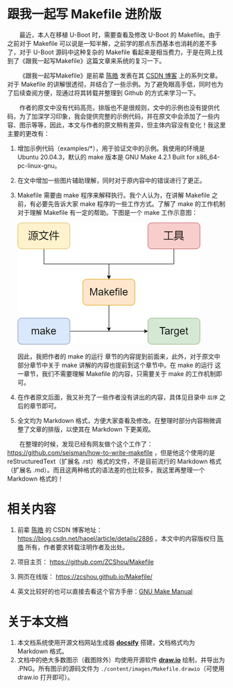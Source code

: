 # 跟我一起写 Makefile 进阶版
&emsp;&emsp;最近，本人在移植 U-Boot 时，需要查看及修改 U-Boot 的 Makefile。由于之前对于 Makefile 可以说是一知半解，之前学的那点东西基本也消耗的差不多了，对于 U-Boot 源码中这种复杂的 Makefile 看起来是相当费力，于是在网上找到了《跟我一起写Makefile》这篇文章来系统的复习一下。

&emsp;&emsp;《跟我一起写Makefile》是前辈 [陈皓](https://coolshell.cn/haoel) 发表在其 [CSDN 博客](https://blog.csdn.net/haoel/article/details/2886) 上的系列文章。对于 Makefile 的讲解很透彻，并结合了一些示例。为了避免眼高手低，同时也为了后续查阅方便，现通过将其转载并整理到 Github 的方式来学习一下。

&emsp;&emsp;作者的原文中没有代码高亮，排版也不是很规则，文中的示例也没有提供代码，为了加深学习印象，我会提供完整的示例代码，并在原文中会添加了一些内容、图示等等，因此，本文与作者的原文稍有差异，但主体内容没有变化！我这里主要的更改有：
1. 增加示例代码（examples/*），用于验证文中的示例。我使用的环境是 Ubuntu 20.04.3，默认的 make 版本是 GNU Make 4.2.1 Built for x86_64-pc-linux-gnu。
2. 在文中增加一些图片辅助理解，同时对于原内容中的错误进行了更正。
3. Makefile 需要由 make 程序来解释执行。我个人认为，在讲解 Makefile 之前，有必要先告诉大家 make 程序的一些工作方式。了解了 make 的工作机制对于理解 Makefile 有一定的帮助。下图是一个 make 工作示意图：

    ![make](./content/images/make.png)

    因此，我把作者的 make 的运行 章节的内容提到前面来，此外，对于原文中部分章节中关于 make 讲解的内容也提前到这个章节中。在 make 的运行 这一章节，我们不需要理解 Makefile 的内容，只需要关于 make 的工作机制即可。
4. 在作者原文后面，我又补充了一些作者没有讲出的内容，具体见目录中 `后序` 之后的章节即可。
5. 全文均为 Markdown 格式，方便大家查看及修改。在整理时部分内容稍微调整了文章的排版，以使其在 Markdown 下更美观。

&emsp;&emsp;在整理的时候，发现已经有网友做个这个工作了：https://github.com/seisman/how-to-write-makefile ，但是他这个使用的是 reStructuredText（扩展名 .rst）格式的文件，不是目前流行的 Markdown 格式（扩展名 .md）。而且这两种格式的语法差的也比较多，我这里再整理一个 Markdown 格式的！

# 相关内容
1. 前辈 [陈皓](https://coolshell.cn/haoel) 的 CSDN 博客地址：https://blog.csdn.net/haoel/article/details/2886 。本文中的内容版权归 [陈皓](https://coolshell.cn/haoel) 所有，作者要求转载注明作者及出处。

2. 项目主页： https://github.com/ZCShou/Makefile

3. 网页在线版： https://zcshou.github.io/Makefile/

4. 英文比较好的也可以直接去看这个官方手册：[GNU Make Manual](https://www.gnu.org/software/make/manual/)

# 关于本文档
1. 本文档系统使用开源文档网站生成器 **[docsify](https://docsify.js.org/#/)** 搭建，文档格式均为 Markdown 格式。
2. 文档中的绝大多数图示（截图除外）均使用开源软件 **[draw.io](https://www.diagrams.net/)** 绘制，并导出为 .PNG。所有图示的源码文件为 `./content/images/Makefile.drawio`（可使用 draw.io 打开即可）。
